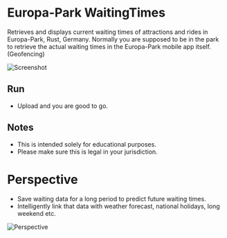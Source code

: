 # Europa-Park WaitingTimes
Retrieves and displays current waiting times of attractions and rides in Europa-Park, Rust, Germany. Normally you are supposed to be in the park to retrieve the actual waiting times in the Europa-Park mobile app itself. (Geofencing)

![Screenshot](https://user-images.githubusercontent.com/342334/31583894-7ef24b64-b1a3-11e7-8ef5-9063db364b8c.png)

## Run
- Upload and you are good to go.

## Notes
- This is intended solely for educational purposes.
- Please make sure this is legal in your jurisdiction.

# Perspective
- Save waiting data for a long period to predict future waiting times.
- Intelligently link that data with weather forecast, national holidays, long weekend etc.

![Perspective](https://user-images.githubusercontent.com/342334/31584113-2b16f7ec-b1a8-11e7-8f88-8f45b53a76fe.png)
